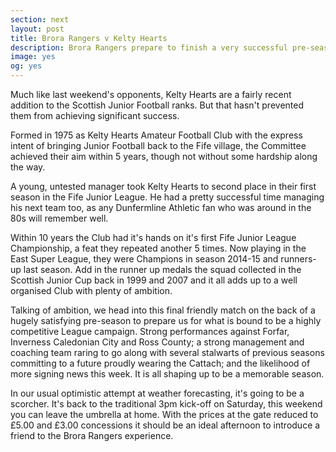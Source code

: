 ```yaml
---
section: next
layout: post
title: Brora Rangers v Kelty Hearts
description: Brora Rangers prepare to finish a very successful pre-season with a match against Kelty Hearts
image: yes
og: yes
---
```

Much like last weekend's opponents, Kelty Hearts are a fairly recent addition to the Scottish Junior Football ranks. But that hasn't prevented them from achieving significant success.

Formed in 1975 as Kelty Hearts Amateur Football Club with the express intent of bringing Junior Football back to the Fife village, the Committee achieved their aim within 5 years, though not without some hardship along the way. 

A young, untested manager took Kelty Hearts to second place in their first season in the Fife Junior League. He had a pretty successful time managing his next team too, as any Dunfermline Athletic fan who was around in the 80s will remember well.

Within 10 years the Club had it's hands on it's first Fife Junior League Championship, a feat they repeated another 5 times. Now playing in the East Super League, they were Champions in season 2014-15 and runners-up last season. Add in the runner up medals the squad collected in the Scottish Junior Cup back in 1999 and 2007 and it all adds up to a well organised Club with plenty of ambition.

Talking of ambition, we head into this final friendly match on the back of a hugely satisfying pre-season to prepare us for what is bound to be a highly competitive League campaign. Strong performances against Forfar, Inverness Caledonian City and Ross County; a strong management and coaching team raring to go along with several stalwarts of previous seasons committing to a future proudly wearing the Cattach; and the likelihood of more signing news this week. It is all shaping up to be a memorable season.

In our usual optimistic attempt at weather forecasting, it's going to be a scorcher. It's back to the traditional 3pm kick-off on Saturday, this weekend you can leave the umbrella at home. With the prices at the gate reduced to £5.00 and £3.00 concessions it should be an ideal afternoon to introduce a friend to the Brora Rangers experience.